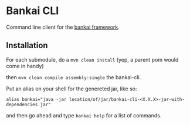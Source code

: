 # Bankai CLI

Command line client for the [bankai framework](https://github.com/ist-dsi/bankai/).

## Installation

For each submodule, do a `mvn clean install` (yep, a parent pom would come in handy)

then `mvn clean compile assembly:single` the bankai-cli.

Put an alias on your shell for the genereted jar, like so:

`alias bankai="java -jar location/of/jar/bankai-cli-<X.X.X>-jar-with-dependencies.jar"`

and then go ahead and type `bankai help` for a list of commands.
